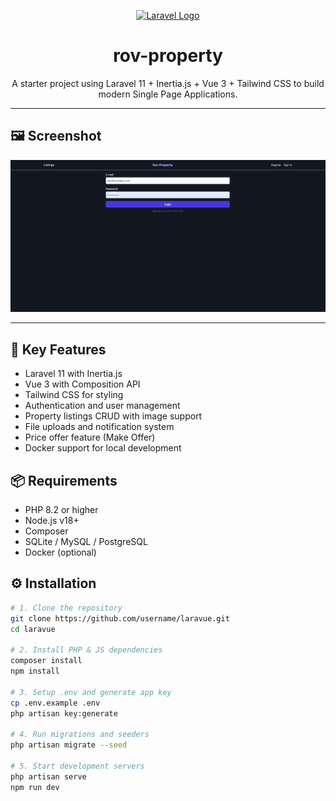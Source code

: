 <p align="center">
  <a href="https://laravel.com" target="_blank">
    <img src="https://raw.githubusercontent.com/laravel/art/master/logo-lockup/5%20SVG/2%20CMYK/1%20Full%20Color/laravel-logolockup-cmyk-red.svg" width="400" alt="Laravel Logo">
  </a>
</p>

<h1 align="center">rov-property</h1>

<p align="center">
  A starter project using Laravel 11 + Inertia.js + Vue 3 + Tailwind CSS to build modern Single Page Applications.
</p>

---

## 🖼️ Screenshot

![rov-property screenshot](public/screenshot.png)

---

## 🚀 Key Features

-   Laravel 11 with Inertia.js
-   Vue 3 with Composition API
-   Tailwind CSS for styling
-   Authentication and user management
-   Property listings CRUD with image support
-   File uploads and notification system
-   Price offer feature (Make Offer)
-   Docker support for local development

## 📦 Requirements

-   PHP 8.2 or higher
-   Node.js v18+
-   Composer
-   SQLite / MySQL / PostgreSQL
-   Docker (optional)

## ⚙️ Installation

```bash
# 1. Clone the repository
git clone https://github.com/username/laravue.git
cd laravue

# 2. Install PHP & JS dependencies
composer install
npm install

# 3. Setup .env and generate app key
cp .env.example .env
php artisan key:generate

# 4. Run migrations and seeders
php artisan migrate --seed

# 5. Start development servers
php artisan serve
npm run dev
```
